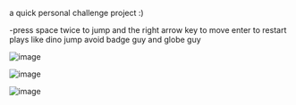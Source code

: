 
a quick personal challenge project :)

-press space twice to jump and the right arrow key to move enter to restart 
plays like dino jump avoid badge guy and globe guy 

![image](https://user-images.githubusercontent.com/63970461/144727100-2c686469-1ab2-486d-b725-fef968f56a69.png)


![image](https://user-images.githubusercontent.com/63970461/144727106-166dda15-8761-404d-9a85-10928939e2ea.png)

![image](https://user-images.githubusercontent.com/63970461/144732786-c5538119-57c5-45de-90ff-f11d2f79a64e.png)
